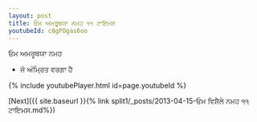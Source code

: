 ```yaml
---
layout: post
title: ਓਮ ਅਮਰੂਥਯਾ ਨਮਹ ੧੧ ਟਾਇਮਸ
youtubeId: c8gPOgas6oo
---
```

 
 
 ਓਮ ਅਮਰੂਥਯਾ ਨਮਹ  
 
 -  ਜੋ ਅੰਮ੍ਰਿਤ ਵਰਗਾ ਹੈ 
 
  
 
  
 
 
 
 
 
 


{% include youtubePlayer.html id=page.youtubeId %}
 
[Next]({{ site.baseurl }}{% link  split1/_posts/2013-04-15-ਓਮ ਵਿਸ਼ੈਲੇ ਨਮਹ ੧੧ ਟਾਇਮਸ.md%})
 
